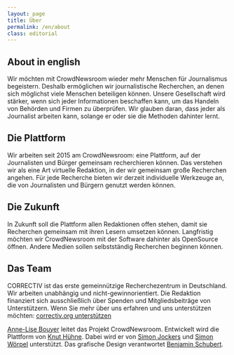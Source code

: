 ```yaml
---
layout: page
title: Über
permalink: /en/about
class: editorial
---
```


## About in english
Wir möchten mit CrowdNewsroom wieder mehr Menschen für Journalismus begeistern.
Deshalb ermöglichen wir journalistische Recherchen, an denen sich möglichst
viele Menschen beteiligen können. Unsere Gesellschaft wird stärker, wenn sich
jeder Informationen beschaffen kann, um das Handeln von Behörden und Firmen zu
überprüfen. Wir glauben daran, dass jeder als Journalist arbeiten kann, solange
er oder sie die Methoden dahinter lernt.

## Die Plattform
Wir arbeiten seit 2015 am CrowdNewsroom: eine Plattform, auf der Journalisten
und Bürger gemeinsam recherchieren können. Das verstehen wir als eine Art
virtuelle Redaktion, in der wir gemeinsam große Recherchen angehen. Für jede
Recherche bieten wir derzeit individuelle Werkzeuge an, die von Journalisten
und Bürgern genutzt werden können.

## Die Zukunft
In Zukunft soll die Plattform allen Redaktionen offen stehen, damit sie
Recherchen gemeinsam mit ihren Lesern umsetzen können. Langfristig möchten wir
CrowdNewsroom mit der Software dahinter als OpenSource öffnen.  Andere Medien
sollen selbstständig Recherchen beginnen können.

## Das Team
CORRECTIV ist das erste gemeinnützige Recherchezentrum in Deutschland. Wir
arbeiten unabhängig und nicht-gewinnorientiert. Die Redaktion finanziert sich
ausschließlich über Spenden und Mitgliedsbeiträge von Unterstützern. Wenn Sie
mehr über uns erfahren und uns unterstützen möchten: [correctiv.org
unterstützen](http://correctiv.org/unterstuetzen)

[Anne-Lise Bouyer](https://github.com/annelisebouyer) leitet das Projekt
CrowdNewsroom. Entwickelt wird die Plattform von [Knut
Hühne](https://github.com/k-nut). Dabei wird er von [Simon
Jockers](https://github.com/sjockers) und [Simon
Wörpel](https://twitter.com/simonwoerpel) unterstützt. Das grafische Design
verantwortet [Benjamin Schubert](https://github.com/benjamin-schubert).
